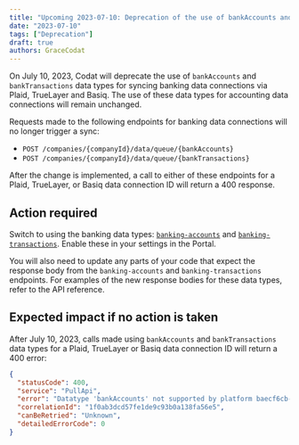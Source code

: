 ```yaml
---
title: "Upcoming 2023-07-10: Deprecation of the use of bankAccounts and bankTransactions data types for banking data connections"
date: "2023-07-10"
tags: ["Deprecation"]
draft: true
authors: GraceCodat
---
```


On July 10, 2023, Codat will deprecate the use of `bankAccounts` and `bankTransactions` data types for syncing banking data connections via Plaid, TrueLayer and Basiq. The use of these data types for accounting data connections will remain unchanged.

Requests made to the following endpoints for banking data connections will no longer trigger a sync:

- `POST /companies/{companyId}/data/queue/{bankAccounts}`
- `POST /companies/{companyId}/data/queue/{bankTransactions}`

After the change is implemented, a call to either of these endpoints for a Plaid, TrueLayer, or Basiq data connection ID will return a 400 response. 

## Action required​

Switch to using the banking data types: [`banking-accounts`](https://docs.codat.io/banking-api#/schemas/Account) and [`banking-transactions`](https://docs.codat.io/banking-api#/schemas/Transaction). Enable these in your settings in the Portal.

You will also need to update any parts of your code that expect the response body from the `banking-accounts` and `banking-transactions` endpoints. 
For examples of the new response bodies for these data types, refer to the API reference.

## Expected impact if no action is taken​

After July 10, 2023, calls made using `bankAccounts` and `bankTransactions` data types for a Plaid, TrueLayer or Basiq data connection ID will return a 400 error:

```json
{
  "statusCode": 400,
  "service": "PullApi",
  "error": "Datatype 'bankAccounts' not supported by platform baecf6cb-402c-4611-ae02-b0b5f7e3384f",
  "correlationId": "1f0ab3dcd57fe1de9c93b0a138fa56e5",
  "canBeRetried": "Unknown",
  "detailedErrorCode": 0
}
```
